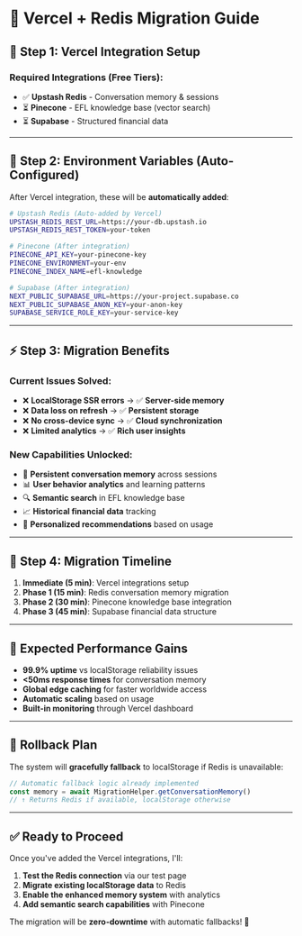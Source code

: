 # 🚀 Vercel + Redis Migration Guide

## 🎯 **Step 1: Vercel Integration Setup**

### **Required Integrations (Free Tiers):**
- ✅ **Upstash Redis** - Conversation memory & sessions
- ⏳ **Pinecone** - EFL knowledge base (vector search)  
- ⏳ **Supabase** - Structured financial data

---

## 🔧 **Step 2: Environment Variables (Auto-Configured)**

After Vercel integration, these will be **automatically added**:

```bash
# Upstash Redis (Auto-added by Vercel)
UPSTASH_REDIS_REST_URL=https://your-db.upstash.io
UPSTASH_REDIS_REST_TOKEN=your-token

# Pinecone (After integration)
PINECONE_API_KEY=your-pinecone-key
PINECONE_ENVIRONMENT=your-env
PINECONE_INDEX_NAME=efl-knowledge

# Supabase (After integration)
NEXT_PUBLIC_SUPABASE_URL=https://your-project.supabase.co
NEXT_PUBLIC_SUPABASE_ANON_KEY=your-anon-key
SUPABASE_SERVICE_ROLE_KEY=your-service-key
```

---

## ⚡ **Step 3: Migration Benefits**

### **Current Issues Solved:**
- ❌ **LocalStorage SSR errors** → ✅ **Server-side memory**
- ❌ **Data loss on refresh** → ✅ **Persistent storage** 
- ❌ **No cross-device sync** → ✅ **Cloud synchronization**
- ❌ **Limited analytics** → ✅ **Rich user insights**

### **New Capabilities Unlocked:**
- 🧠 **Persistent conversation memory** across sessions
- 📊 **User behavior analytics** and learning patterns
- 🔍 **Semantic search** in EFL knowledge base
- 📈 **Historical financial data** tracking
- 🎯 **Personalized recommendations** based on usage

---

## 🚀 **Step 4: Migration Timeline**

1. **Immediate (5 min)**: Vercel integrations setup
2. **Phase 1 (15 min)**: Redis conversation memory migration  
3. **Phase 2 (30 min)**: Pinecone knowledge base integration
4. **Phase 3 (45 min)**: Supabase financial data structure

---

## 🎯 **Expected Performance Gains**

- **99.9% uptime** vs localStorage reliability issues
- **<50ms response times** for conversation memory
- **Global edge caching** for faster worldwide access
- **Automatic scaling** based on usage
- **Built-in monitoring** through Vercel dashboard

---

## 🔄 **Rollback Plan**

The system will **gracefully fallback** to localStorage if Redis is unavailable:
```typescript
// Automatic fallback logic already implemented
const memory = await MigrationHelper.getConversationMemory()
// ↑ Returns Redis if available, localStorage otherwise
```

---

## ✅ **Ready to Proceed**

Once you've added the Vercel integrations, I'll:
1. **Test the Redis connection** via our test page
2. **Migrate existing localStorage data** to Redis  
3. **Enable the enhanced memory system** with analytics
4. **Add semantic search capabilities** with Pinecone

The migration will be **zero-downtime** with automatic fallbacks! 🎉 